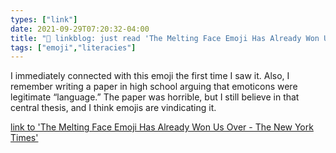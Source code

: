 ```yaml
---
types: ["link"]
date: 2021-09-29T07:20:32-04:00
title: "🔗 linkblog: just read 'The Melting Face Emoji Has Already Won Us Over - The New York Times'"
tags: ["emoji","literacies"]
---
```

I immediately connected with this emoji the first time I saw it. Also, I remember writing a paper in high school arguing that emoticons were legitimate “language.” The paper was horrible, but I still believe in that central thesis, and I think emojis are vindicating it.
 
[link to 'The Melting Face Emoji Has Already Won Us Over - The New York Times'](https://www.nytimes.com/2021/09/29/style/melting-face-emoji-unicode.html)
